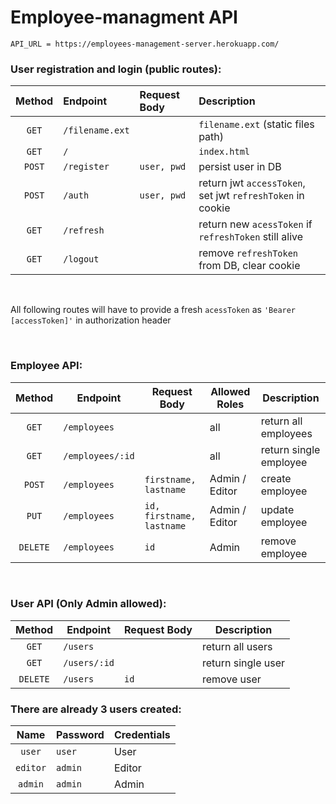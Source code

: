 # Employee-managment API

`API_URL = https://employees-management-server.herokuapp.com/`

### User registration and login (public routes):

| Method | Endpoint        | Request Body | Description                                                |
| :----: | :-------------- | :----------- | :--------------------------------------------------------- |
| `GET`  | `/filename.ext` |              | `filename.ext` (static files path)                         |
| `GET`  | `/`             |              | `index.html`                                               |
| `POST` | `/register`     | `user, pwd`  | persist user in DB                                         |
| `POST` | `/auth`         | `user, pwd`  | return jwt `accessToken`, set jwt `refreshToken` in cookie |
| `GET`  | `/refresh`      |              | return new `acessToken` if `refreshToken` still alive      |
| `GET`  | `/logout`       |              | remove `refreshToken` from DB, clear cookie                |

<br/>

All following routes will have to provide a fresh `acessToken` as `'Bearer [accessToken]'` in authorization header

<br/>

### Employee API:

|  Method  | Endpoint         | Request Body              | Allowed Roles  | Description            |
| :------: | ---------------- | ------------------------- | -------------- | ---------------------- |
|  `GET`   | `/employees`     |                           | all            | return all employees   |
|  `GET`   | `/employees/:id` |                           | all            | return single employee |
|  `POST`  | `/employees`     | `firstname, lastname`     | Admin / Editor | create employee        |
|  `PUT`   | `/employees`     | `id, firstname, lastname` | Admin / Editor | update employee        |
| `DELETE` | `/employees`     | `id`                      | Admin          | remove employee        |

<br/>

### User API (Only Admin allowed):

|  Method  | Endpoint     | Request Body | Description        |
| :------: | ------------ | ------------ | ------------------ |
|  `GET`   | `/users`     |              | return all users   |
|  `GET`   | `/users/:id` |              | return single user |
| `DELETE` | `/users`     | `id`         | remove user        |

### There are already 3 users created:

|   Name   | Password | Credentials |
| :------: | -------- | ----------- |
|  `user`  | `user`   | User        |
| `editor` | `admin`  | Editor      |
| `admin`  | `admin`  | Admin       |
